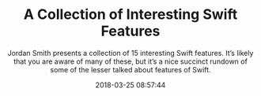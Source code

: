 ---
title: "A Collection of Interesting Swift Features"
subtitle: "Jordan Smith presents a collection of 15 interesting Swift features. It’s likely that you are aware of many of these, but it’s a nice succinct rundown of some of the lesser talked about features of Swift."
tags: ["interesting"]
link: "http://jordansmith.io/a-collection-of-interesting-swift-features/?utm_source=newsletter_mailer&utm_medium=email&utm_campaign=weekly"
date: "2018-03-25 08:57:44"
---